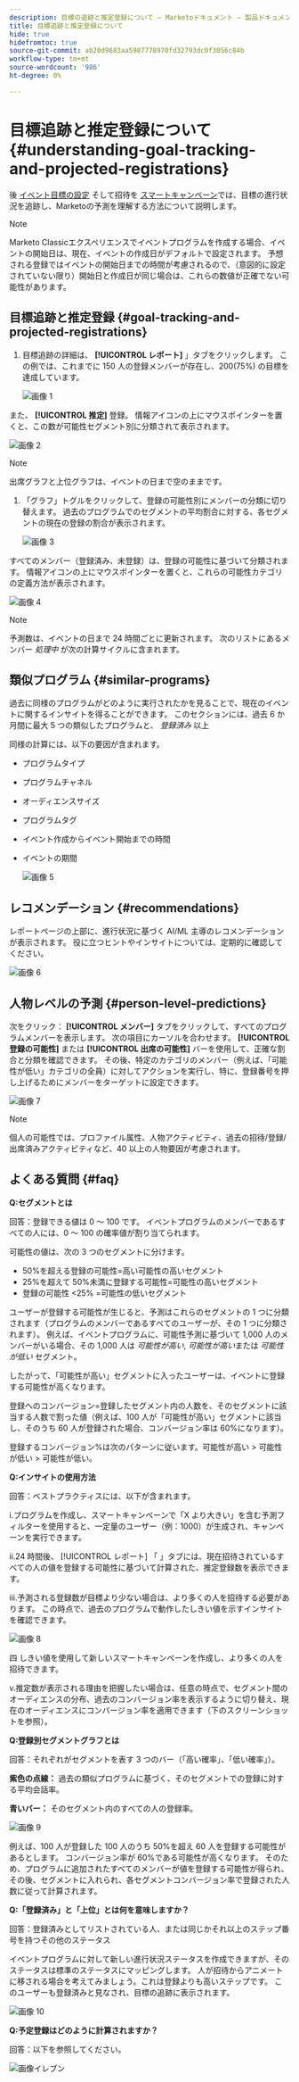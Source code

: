 ```yaml
---
description: 目標の追跡と推定登録について — Marketoドキュメント — 製品ドキュメント
title: 目標追跡と推定登録について
hide: true
hidefromtoc: true
source-git-commit: ab20d9683aa5987778970fd32793dc0f3056c84b
workflow-type: tm+mt
source-wordcount: '986'
ht-degree: 0%

---
```


# 目標追跡と推定登録について {#understanding-goal-tracking-and-projected-registrations}

後 [イベント目標の設定](/help/marketo/product-docs/marketo-sky/setting-event-goals.md) そして招待を [スマートキャンペーン](/help/sky/create-a-smart-campaign.md)では、目標の進行状況を追跡し、Marketoの予測を理解する方法について説明します。

>[!NOTE]
>
>Marketo Classicエクスペリエンスでイベントプログラムを作成する場合、イベントの開始日は、現在、イベントの作成日がデフォルトで設定されます。 予想される登録ではイベントの開始日までの時間が考慮されるので、（意図的に設定されていない限り）開始日と作成日が同じ場合は、これらの数値が正確でない可能性があります。

## 目標追跡と推定登録 {#goal-tracking-and-projected-registrations}

1. 目標追跡の詳細は、 **[!UICONTROL レポート]** 」タブをクリックします。 この例では、これまでに 150 人の登録メンバーが存在し、200(75%) の目標を達成しています。

   ![画像 1](assets/understanding-goal-tracking-and-projected-registrations-1.png)

また、 **[!UICONTROL 推定]** 登録。 情報アイコンの上にマウスポインターを置くと、この数が可能性セグメント別に分類されて表示されます。

![画像 2](assets/understanding-goal-tracking-and-projected-registrations-2.png)

>[!NOTE]
>
>出席グラフと上位グラフは、イベントの日まで空のままです。

1. 「グラフ」トグルをクリックして、登録の可能性別にメンバーの分類に切り替えます。 過去のプログラムでのセグメントの平均割合に対する、各セグメントの現在の登録の割合が表示されます。

   ![画像 3](assets/understanding-goal-tracking-and-projected-registrations-3.png)

すべてのメンバー（登録済み、未登録）は、登録の可能性に基づいて分類されます。 情報アイコンの上にマウスポインターを置くと、これらの可能性カテゴリの定義方法が表示されます。

![画像 4](assets/understanding-goal-tracking-and-projected-registrations-4.png)

>[!NOTE]
>
>予測数は、イベントの日まで 24 時間ごとに更新されます。 次のリストにあるメンバー _処理中_ が次の計算サイクルに含まれます。

## 類似プログラム {#similar-programs}

過去に同様のプログラムがどのように実行されたかを見ることで、現在のイベントに関するインサイトを得ることができます。 このセクションには、過去 6 か月間に最大 5 つの類似したプログラムと、 _登録済み_ 以上

同様の計算には、以下の要因が含まれます。

* プログラムタイプ
* プログラムチャネル
* オーディエンスサイズ
* プログラムタグ
* イベント作成からイベント開始までの時間
* イベントの期間

   ![画像 5](assets/understanding-goal-tracking-and-projected-registrations-5.png)

## レコメンデーション {#recommendations}

レポートページの上部に、進行状況に基づく AI/ML 主導のレコメンデーションが表示されます。 役に立つヒントやインサイトについては、定期的に確認してください。

![画像 6](assets/understanding-goal-tracking-and-projected-registrations-6.png)

## 人物レベルの予測 {#person-level-predictions}

次をクリック： **[!UICONTROL メンバー]** タブをクリックして、すべてのプログラムメンバーを表示します。 次の項目にカーソルを合わせます。 **[!UICONTROL 登録の可能性]** または **[!UICONTROL 出席の可能性]** バーを使用して、正確な割合と分類を確認できます。 その後、特定のカテゴリのメンバー（例えば、「可能性が低い」カテゴリの全員）に対してアクションを実行し、特に、登録番号を押し上げるためにメンバーをターゲットに設定できます。

![画像 7](assets/understanding-goal-tracking-and-projected-registrations-7.png)

>[!NOTE]
>
>個人の可能性では、プロファイル属性、人物アクティビティ、過去の招待/登録/出席済みアクティビティなど、40 以上の人物要因が考慮されます。

## よくある質問 {#faq}

**Q:セグメントとは**

回答：登録できる値は 0 ～ 100 です。 イベントプログラムのメンバーであるすべての人には、0 ～ 100 の確率値が割り当てられます。

可能性の値は、次の 3 つのセグメントに分けます。

* 50%を超える登録の可能性=高い可能性の高いセグメント
* 25%を超えて 50%未満に登録する可能性=可能性の高いセグメント
* 登録の可能性 &lt;25% =可能性の低いセグメント

ユーザーが登録する可能性が生じると、予測はこれらのセグメントの 1 つに分類されます（プログラムのメンバーであるすべてのユーザーが、その 1 つに分類されます）。 例えば、イベントプログラムに、可能性予測に基づいて 1,000 人のメンバーがいる場合、その 1,000 人は _可能性が高い_, _可能性が高い_&#x200B;または _可能性が低い_ セグメント。

したがって、「可能性が高い」セグメントに入ったユーザーは、イベントに登録する可能性が高くなります。

登録へのコンバージョン=登録したセグメント内の人数を、そのセグメントに該当する人数で割った値（例えば、100 人が「可能性が高い」セグメントに該当し、そのうち 60 人が登録された場合、コンバージョン率は 60%になります）。

登録するコンバージョン%は次のパターンに従います。可能性が高い > 可能性が低い > 可能性が低い。

**Q:インサイトの使用方法**

回答：ベストプラクティスには、以下が含まれます。

i.プログラムを作成し、スマートキャンペーンで「X より大きい」を含む予測フィルターを使用すると、一定量のユーザー（例：1000）が生成され、キャンペーンを実行できます。

ii.24 時間後、 [!UICONTROL レポート] 「 」タブには、現在招待されているすべての人の値を登録する可能性に基づいて計算された、推定登録数を表示できます。

iii.予測される登録数が目標より少ない場合は、より多くの人を招待する必要があります。 この時点で、過去のプログラムで動作したしきい値を示すインサイトを確認できます。

![画像 8](assets/understanding-goal-tracking-and-projected-registrations-8.png)

四 しきい値を使用して新しいスマートキャンペーンを作成し、より多くの人を招待できます。

v.推定数が表示される理由を把握したい場合は、任意の時点で、セグメント間のオーディエンスの分布、過去のコンバージョン率を表示するように切り替え、現在のオーディエンスにコンバージョン率を適用できます（下のスクリーンショットを参照）。

**Q:登録別セグメントグラフとは**

回答：それぞれがセグメントを表す 3 つのバー（「高い確率」、「低い確率」）。

**紫色の点線：** 過去の類似プログラムに基づく、そのセグメントでの登録に対する平均会話率。

**青いバー：** そのセグメント内のすべての人の登録率。

![画像 9](assets/understanding-goal-tracking-and-projected-registrations-9.png)

例えば、100 人が登録した 100 人のうち 50%を超え 60 人を登録する可能性があるとします。 コンバージョン率が 60%である可能性が高くなります。 そのため、プログラムに追加されたすべてのメンバーが値を登録する可能性が得られ、その後、セグメントに入れられ、各セグメントコンバージョン率で登録された人数に従って計算されます。

**Q:「登録済み」と「上位」とは何を意味しますか？**

回答：登録済みとしてリストされている人、または同じかそれ以上のステップ番号を持つその他のステータス

イベントプログラムに対して新しい進行状況ステータスを作成できますが、そのステータスは標準のステータスにマッピングします。 人が招待からアニメートに移される場合を考えてみましょう。これは登録よりも高いステップです。 このユーザーも登録済みと見なされ、目標の追跡に表示されます。

![画像 10](assets/understanding-goal-tracking-and-projected-registrations-10.png)

**Q:予定登録はどのように計算されますか？**

回答：以下を参照してください。

![画像イレブン](assets/understanding-goal-tracking-and-projected-registrations-11.png)
